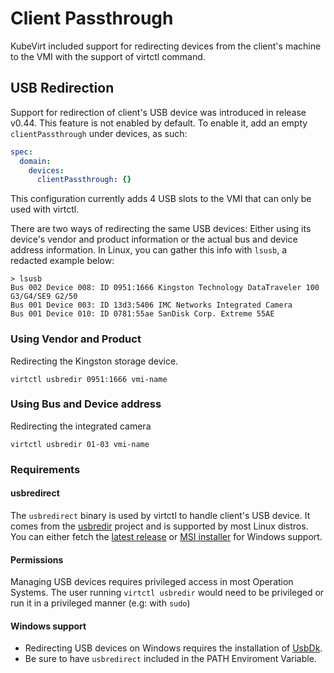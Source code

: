 # Client Passthrough

KubeVirt included support for redirecting devices from the client's machine to the VMI with the
support of virtctl command.

## USB Redirection

Support for redirection of client's USB device was introduced in release v0.44. This feature is not
enabled by default. To enable it, add an empty `clientPassthrough` under devices, as such:

```yaml
spec:
  domain:
    devices:
      clientPassthrough: {}
```

This configuration currently adds 4 USB slots to the VMI that can only be used with virtctl.

There are two ways of redirecting the same USB devices: Either using its device's vendor and product
information or the actual bus and device address information. In Linux, you can gather this info
with `lsusb`, a redacted example below:

```shell
> lsusb
Bus 002 Device 008: ID 0951:1666 Kingston Technology DataTraveler 100 G3/G4/SE9 G2/50
Bus 001 Device 003: ID 13d3:5406 IMC Networks Integrated Camera
Bus 001 Device 010: ID 0781:55ae SanDisk Corp. Extreme 55AE
```

### Using Vendor and Product

Redirecting the Kingston storage device.
```
virtctl usbredir 0951:1666 vmi-name
```


### Using Bus and Device address

Redirecting the integrated camera
```
virtctl usbredir 01-03 vmi-name
```

### Requirements

#### usbredirect

The `usbredirect` binary is used by virtctl to handle client's USB device. It comes from the
[usbredir]() project and is supported by most Linux distros. You can either fetch the [latest release]
or [MSI installer]() for Windows support.

[usbredir]: https://gitlab.freedesktop.org/spice/usbredir/
[latest release]: https://www.spice-space.org/download/usbredir/
[MSI installer]: https://www.spice-space.org/download/windows/usbredirect/

#### Permissions

Managing USB devices requires privileged access in most Operation Systems. The user running
`virtctl usbredir` would need to be privileged or run it in a privileged manner (e.g: with `sudo`)

#### Windows support

- Redirecting USB devices on Windows requires the installation of [UsbDk]().
- Be sure to have `usbredirect` included in the PATH Enviroment Variable.

[UsbDk]: https://github.com/daynix/UsbDk
